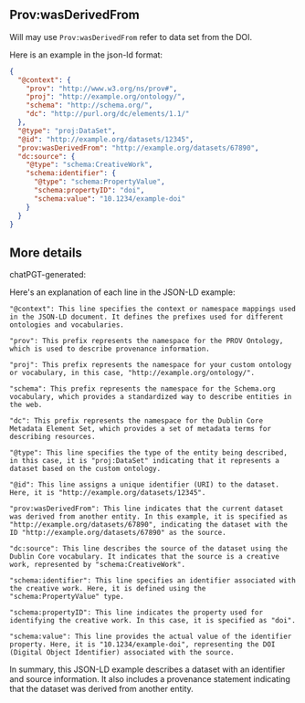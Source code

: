 ## Prov:wasDerivedFrom

Will may use `Prov:wasDerivedFrom` refer to data set from the DOI.

Here is an example in the json-ld format:

```json
{
  "@context": {
    "prov": "http://www.w3.org/ns/prov#",
    "proj": "http://example.org/ontology/",
    "schema": "http://schema.org/",
    "dc": "http://purl.org/dc/elements/1.1/"
  },
  "@type": "proj:DataSet",
  "@id": "http://example.org/datasets/12345",
  "prov:wasDerivedFrom": "http://example.org/datasets/67890",
  "dc:source": {
    "@type": "schema:CreativeWork",
    "schema:identifier": {
      "@type": "schema:PropertyValue",
      "schema:propertyID": "doi",
      "schema:value": "10.1234/example-doi"
    }
  }
}
```

## More details 

chatPGT-generated:

Here's an explanation of each line in the JSON-LD example:

    "@context": This line specifies the context or namespace mappings used in the JSON-LD document. It defines the prefixes used for different ontologies and vocabularies.

    "prov": This prefix represents the namespace for the PROV Ontology, which is used to describe provenance information.

    "proj": This prefix represents the namespace for your custom ontology or vocabulary, in this case, "http://example.org/ontology/".

    "schema": This prefix represents the namespace for the Schema.org vocabulary, which provides a standardized way to describe entities in the web.

    "dc": This prefix represents the namespace for the Dublin Core Metadata Element Set, which provides a set of metadata terms for describing resources.

    "@type": This line specifies the type of the entity being described, in this case, it is "proj:DataSet" indicating that it represents a dataset based on the custom ontology.

    "@id": This line assigns a unique identifier (URI) to the dataset. Here, it is "http://example.org/datasets/12345".

    "prov:wasDerivedFrom": This line indicates that the current dataset was derived from another entity. In this example, it is specified as "http://example.org/datasets/67890", indicating the dataset with the ID "http://example.org/datasets/67890" as the source.

    "dc:source": This line describes the source of the dataset using the Dublin Core vocabulary. It indicates that the source is a creative work, represented by "schema:CreativeWork".

    "schema:identifier": This line specifies an identifier associated with the creative work. Here, it is defined using the "schema:PropertyValue" type.

    "schema:propertyID": This line indicates the property used for identifying the creative work. In this case, it is specified as "doi".

    "schema:value": This line provides the actual value of the identifier property. Here, it is "10.1234/example-doi", representing the DOI (Digital Object Identifier) associated with the source.

In summary, this JSON-LD example describes a dataset with an identifier and source information. It also includes a provenance statement indicating that the dataset was derived from another entity.